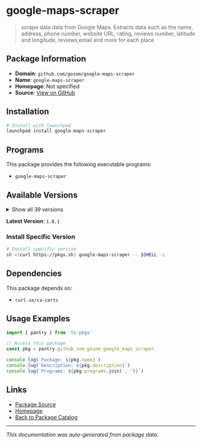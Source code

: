 # google-maps-scraper

> scrape data  data from Google Maps. Extracts data such as the name, address, phone number, website URL, rating,  reviews number, latitude and longitude, reviews,email and more for each place

## Package Information

- **Domain**: `github.com/gosom/google-maps-scraper`
- **Name**: `google-maps-scraper`
- **Homepage**: Not specified
- **Source**: [View on GitHub](https://github.com/pkgxdev/pantry/tree/main/projects/github.com/gosom/google-maps-scraper/package.yml)

## Installation

```bash
# Install with launchpad
launchpad install google-maps-scraper
```

## Programs

This package provides the following executable programs:

- `google-maps-scraper`

## Available Versions

<details>
<summary>Show all 39 versions</summary>

- `1.8.1`, `1.8.0`, `1.7.14`, `1.7.13`, `1.7.12`
- `1.7.10`, `1.7.9`, `1.7.8`, `1.7.7`, `1.7.6`
- `1.7.5`, `1.7.4`, `1.7.3`, `1.7.2`, `1.7.1`
- `1.7.0`, `1.6.1`, `1.6.0`, `1.5.3`, `1.5.2`
- `1.5.1`, `1.5.0`, `1.4.2`, `1.4.1`, `1.4.0`
- `1.3.6`, `1.3.5`, `1.3.3`, `1.3.2`, `1.3.1`
- `1.3.0`, `1.2.4`, `1.2.3`, `1.2.2`, `1.2.1`
- `1.2.0`, `1.1.3`, `1.1.2`, `1.1.0`

</details>

**Latest Version**: `1.8.1`

### Install Specific Version

```bash
# Install specific version
sh <(curl https://pkgx.sh) google-maps-scraper -- $SHELL -i
```

## Dependencies

This package depends on:

- `curl.se/ca-certs`

## Usage Examples

```typescript
import { pantry } from 'ts-pkgx'

// Access this package
const pkg = pantry.github_com_gosom_google_maps_scraper

console.log(`Package: ${pkg.name}`)
console.log(`Description: ${pkg.description}`)
console.log(`Programs: ${pkg.programs.join(', ')}`)
```

## Links

- [Package Source](https://github.com/pkgxdev/pantry/tree/main/projects/github.com/gosom/google-maps-scraper/package.yml)
- [Homepage](#)
- [Back to Package Catalog](../package-catalog.md)

---

*This documentation was auto-generated from package data.*
